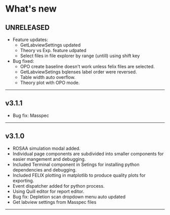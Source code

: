 # What's new

## UNRELEASED
- Feature updates:
    - GetLabviewSettings updated
    - Theory vs Exp. feature udpated
    - Select files in file explorer by range (untill) using shift key
- Bug fixed: 
    - OPO create baseline doesn't work unless felix files are selected.
    - GetLabviewSetings bqlenses label order were reversed.
    - Table width auto overflow.
    - Theory plot with OPO mode.
    
---

## v3.1.1

- Bug fix: Masspec

---

## v3.1.0


- ROSAA simulation modal added.
- Individual page components are subdivided into smaller components for easier mangement and debugging.
- Included Terminal component in Setings for installing python dependencies and debugging.
- Included FELIX plotting in matplotlib to produce quality plots for exporting.
- Event dispatcher added for python process.
- Using Quill editor for report editor.
- Bug fix: Depletion scan dropdown menu auto updated
- Get labview settings from Masspec files

---
